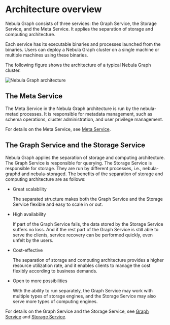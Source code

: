 # Architecture overview

Nebula Graph consists of three services: the Graph Service, the Storage Service, and the Meta Service. It applies the separation of storage and computing architecture.

Each service has its executable binaries and processes launched from the binaries. Users can deploy a Nebula Graph cluster on a single machine or multiple machines using these binaries.

The following figure shows the architecture of a typical Nebula Graph cluster.

![Nebula Graph architecture](https://docs-cdn.nebula-graph.com.cn/figures/nebula-graph-architecture_3.png "Nebula Graph architecture")

## The Meta Service

The Meta Service in the Nebula Graph architecture is run by the nebula-metad processes. It is responsible for metadata management, such as schema operations, cluster administration, and user privilege management.

For details on the Meta Service, see [Meta Service](2.meta-service.md).

## The Graph Service and the Storage Service

Nebula Graph applies the separation of storage and computing architecture. The Graph Service is responsible for querying. The Storage Service is responsible for storage. They are run by different processes, i.e., nebula-graphd and nebula-storaged. The benefits of the separation of storage and computing architecture are as follows:

* Great scalability

    The separated structure makes both the Graph Service and the Storage Service flexible and easy to scale in or out.

* High availability

    If part of the Graph Service fails, the data stored by the Storage Service suffers no loss. And if the rest part of the Graph Service is still able to serve the clients, service recovery can be performed quickly, even unfelt by the users.

* Cost-effective
  
    The separation of storage and computing architecture provides a higher resource utilization rate, and it enables clients to manage the cost flexibly according to business demands.

<!--The cost savings can be more distinct if the [Nebula Graph Cloud](https://www.nebula-cloud.io/ "Nebula Graph Cloud official website") service is used.-->

* Open to more possibilities
  
    With the ability to run separately, the Graph Service may work with multiple types of storage engines, and the Storage Service may also serve more types of computing engines.

For details on the Graph Service and the Storage Service, see [Graph Service](3.graph-service.md) and [Storage Service](4.storage-service.md).
